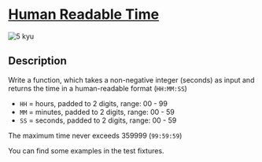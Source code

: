 # [Human Readable Time](https://www.codewars.com/kata/52685f7382004e774f0001f7)

![5 kyu](https://img.shields.io/badge/5-kyu-white?style=for-the-badge&labelColor=yellow&color=%23212121)

## Description

Write a function, which takes a non-negative integer (seconds) as input and returns the time in a human-readable format (`HH:MM:SS`)

* `HH` = hours, padded to 2 digits, range: 00 - 99
* `MM` = minutes, padded to 2 digits, range: 00 - 59
* `SS` = seconds, padded to 2 digits, range: 00 - 59

The maximum time never exceeds 359999 (`99:59:59`)

You can find some examples in the test fixtures.